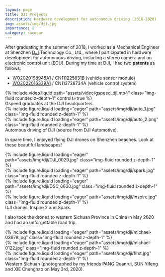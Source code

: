 ```yaml
---
layout: page
title: DJI Projects
description: Hardware development for autonomous driving (2018-2020)
img: assets/img/dji.jpg
importance: 1
category: racecar
---
```


After graduating in the summer of 2018, I worked as a Mechanical Engineer at Shenzhen [DJI](https://www.dji.com/) Technology Co., Ltd., where I participated in hardware development for autonomous driving, including a stereo camera and an electronic control unit (ECU). During my time at DJI, I had two **patents** as follows: 
* [WO2020198945A1](https://patents.google.com/patent/WO2020198945A1/en) / CN111225831B (vehicle sensor module)
* [WO2022016339A1](https://patents.google.com/patent/WO2022016339A1/en) / CN113728734A (vehicle control system)

<div class="row">
    <div class="col-sm mt-3 mt-md-0">
        {% include video.liquid path="assets/video/gspeed_dji.mp4" class="img-fluid rounded z-depth-1" controls=true %}
    </div>
</div>
<div class="caption">
    Gspeed graduates at the DJI headquarters.
</div>

<div class="row">
    <div class="col-sm mt-3 mt-md-0">
        {% include figure.liquid loading="eager" path="assets/img/dji/auto_1.jpg" class="img-fluid rounded z-depth-1" %}
    </div>
    <div class="col-sm mt-3 mt-md-0">
        {% include figure.liquid loading="eager" path="assets/img/dji/auto_2.png" class="img-fluid rounded z-depth-1" %}
    </div>
</div>
<div class="caption">
    Automous driving of DJI (source from DJI Automotive).
</div>

In spare time, I enjoyed flying DJI drones on Shenzhen beaches. Look at these beautiful landscapes!

<div class="row">
    <div class="col-sm mt-3 mt-md-0">
        {% include figure.liquid loading="eager" path="assets/img/dji/DJI_0029.jpg" class="img-fluid rounded z-depth-1" %}
    </div>
    <div class="col-sm mt-3 mt-md-0">
        {% include figure.liquid loading="eager" path="assets/img/dji/spark.jpg" class="img-fluid rounded z-depth-1" %}
    </div>
    <div class="col-sm mt-3 mt-md-0">
        {% include figure.liquid loading="eager" path="assets/img/dji/DSC_6630.jpg" class="img-fluid rounded z-depth-1" %}
    </div>
</div>
<div class="row">
    <div class="col-sm mt-3 mt-md-0">
        {% include figure.liquid loading="eager" path="assets/img/dji/inspire.jpg" class="img-fluid rounded z-depth-1" %}
    </div>
</div>
<div class="caption">
    DJI drones: Inspire 2 and Spark.
</div>

I also took the drones to western Sichuan Province in China in May 2020 and had an unforgettable road trip.

<div class="row">
    <div class="col-sm mt-3 mt-md-0">
        {% include figure.liquid loading="eager" path="assets/img/dji/michael-03678.jpg" class="img-fluid rounded z-depth-1" %}
    </div>
</div>
<div class="row">
    <div class="col-sm mt-3 mt-md-0">
        {% include figure.liquid loading="eager" path="assets/img/dji/michael-0122.jpg" class="img-fluid rounded z-depth-1" %}
    </div>
    <div class="col-sm mt-3 mt-md-0">
        {% include figure.liquid loading="eager" path="assets/img/dji/first.jpg" class="img-fluid rounded z-depth-1" %}
    </div>
</div>
<div class="caption">
    Western Sichuan (photographed by my friends PANG Quanrui, SUN Yifeng and XIE Chenghao on May 3rd, 2020).
</div>
